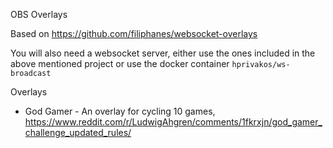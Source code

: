OBS Overlays

Based on https://github.com/filiphanes/websocket-overlays

You will also need a websocket server, either use the ones included in the above mentioned project or use the docker container `hprivakos/ws-broadcast`

Overlays
- God Gamer - An overlay for cycling 10 games, https://www.reddit.com/r/LudwigAhgren/comments/1fkrxjn/god_gamer_challenge_updated_rules/
